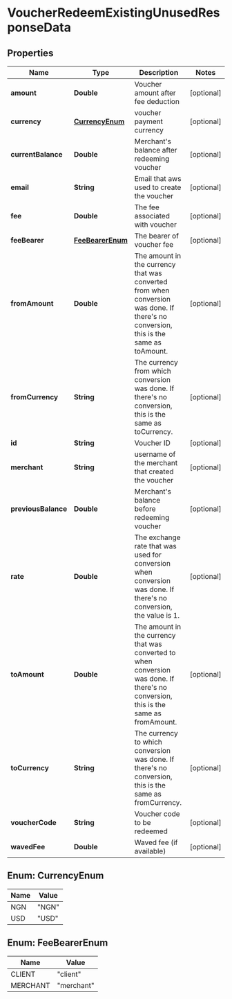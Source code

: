 

# VoucherRedeemExistingUnusedResponseData


## Properties

| Name | Type | Description | Notes |
|------------ | ------------- | ------------- | -------------|
|**amount** | **Double** | Voucher amount after fee deduction |  [optional] |
|**currency** | [**CurrencyEnum**](#CurrencyEnum) | voucher payment currency |  [optional] |
|**currentBalance** | **Double** | Merchant&#39;s balance after redeeming voucher |  [optional] |
|**email** | **String** | Email that aws used to create the voucher |  [optional] |
|**fee** | **Double** | The fee associated with voucher |  [optional] |
|**feeBearer** | [**FeeBearerEnum**](#FeeBearerEnum) | The bearer of voucher fee |  [optional] |
|**fromAmount** | **Double** | The amount in the currency that was converted from when conversion was done. If there&#39;s no conversion, this is the same as toAmount. |  [optional] |
|**fromCurrency** | **String** | The currency from which conversion was done. If there&#39;s no conversion, this is the same as toCurrency. |  [optional] |
|**id** | **String** | Voucher ID |  [optional] |
|**merchant** | **String** | username of the merchant that created the voucher |  [optional] |
|**previousBalance** | **Double** | Merchant&#39;s balance before redeeming voucher |  [optional] |
|**rate** | **Double** | The exchange rate that was used for conversion when conversion was done. If there&#39;s no conversion, the value is 1. |  [optional] |
|**toAmount** | **Double** | The amount in the currency that was converted to when conversion was done. If there&#39;s no conversion, this is the same as fromAmount. |  [optional] |
|**toCurrency** | **String** | The currency to which conversion was done. If there&#39;s no conversion, this is the same as fromCurrency. |  [optional] |
|**voucherCode** | **String** | Voucher code to be redeemed |  [optional] |
|**wavedFee** | **Double** | Waved fee (if available) |  [optional] |



## Enum: CurrencyEnum

| Name | Value |
|---- | -----|
| NGN | &quot;NGN&quot; |
| USD | &quot;USD&quot; |



## Enum: FeeBearerEnum

| Name | Value |
|---- | -----|
| CLIENT | &quot;client&quot; |
| MERCHANT | &quot;merchant&quot; |



